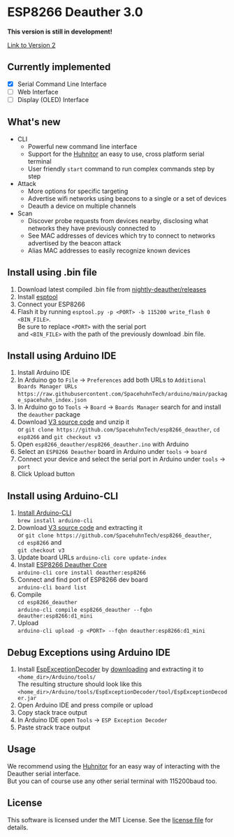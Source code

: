 # ESP8266 Deauther 3.0

**This version is still in development!**  

[Link to Version 2](https://github.com/SpacehuhnTech/esp8266_deauther/tree/v2/esp8266_deauther)  

## Currently implemented

- [x] Serial Command Line Interface
- [ ] Web Interface
- [ ] Display (OLED) Interface

## What's new

- CLI
  - Powerful new command line interface
  - Support for the [Huhnitor](https://github.com/spacehuhntech/huhnitor) an easy to use, cross platform serial terminal
  - User friendly `start` command to run complex commands step by step
- Attack
  - More options for specific targeting
  - Advertise wifi networks using beacons to a single or a set of devices
  - Deauth a device on multiple channels
- Scan
  - Discover probe requests from devices nearby, disclosing what networks they have previously connected to
  - See MAC addresses of devices which try to connect to networks advertised by the beacon attack
  - Alias MAC addresses to easily recognize known devices
 
## Install using .bin file

1. Download latest compiled .bin file from [nightly-deauther/releases](https://github.com/SpacehuhnTech/nightly-deauther/releases)
2. Install [esptool](https://github.com/espressif/esptool/)
3. Connect your ESP8266
4. Flash it by running `esptool.py -p <PORT> -b 115200 write_flash 0 <BIN_FILE>`.  
   Be sure to replace `<PORT>` with the serial port  
   and `<BIN_FILE>` with the path of the previously download .bin file.

## Install using Arduino IDE

1. Install Arduino IDE
2. In Arduino go to `File` -> `Preferences` add both URLs to `Additional Boards Manager URLs`
   `https://raw.githubusercontent.com/SpacehuhnTech/arduino/main/package_spacehuhn_index.json`  
3. In Arduino go to `Tools` -> `Board` -> `Boards Manager` search for and install the `deauther` package  
4. Download [V3 source code](https://github.com/SpacehuhnTech/esp8266_deauther/archive/v3.zip) and unzip it  
   or `git clone https://github.com/SpacehuhnTech/esp8266_deauther`, `cd esp8266` and `git checkout v3`
5. Open `esp8266_deauther/esp8266_deauther.ino` with Arduino
6. Select an `ESP8266 Deauther` board in Arduino under `tools` -> `board`
7. Connect your device and select the serial port in Arduino under `tools` -> `port`
8. Click Upload button

## Install using Arduino-CLI

1. [Install Arduino-CLI](https://arduino.github.io/arduino-cli/installation/)  
   `brew install arduino-cli`
2. Download [V3 source code](https://github.com/SpacehuhnTech/esp8266_deauther/archive/v3.zip) and extracting it  
   or `git clone https://github.com/SpacehuhnTech/esp8266_deauther`,  
   `cd esp8266` and  
   `git checkout v3`
3. Update board URLs `arduino-cli core update-index`
5. Install [ESP8266 Deauther Core](https://github.com/tobozo/Arduino/)  
   `arduino-cli core install deauther:esp8266`
7. Connect and find port of ESP8266 dev board  
  `arduino-cli board list`
8. Compile  
  `cd esp8266_deauther`  
  `arduino-cli compile esp8266_deauther --fqbn deauther:esp8266:d1_mini`
9. Upload  
   `arduino-cli upload -p <PORT> --fqbn deauther:esp8266:d1_mini`

## Debug Exceptions using Arduino IDE

1. Install [EspExceptionDecoder](https://github.com/me-no-dev/EspExceptionDecoder) by [downloading](https://github.com/me-no-dev/EspExceptionDecoder/releases/download/1.1.0/EspExceptionDecoder-1.1.0.zip) and extracting it to `<home_dir>/Arduino/tools/`  
  The resulting structure should look like this `<home_dir>/Arduino/tools/EspExceptionDecoder/tool/EspExceptionDecoder.jar`  
2. Open Arduino IDE and press compile or upload
3. Copy stack trace output
4. In Arduino IDE open `Tools` -> `ESP Exception Decoder`
5. Paste strack trace output

## Usage

We recommend using the [Huhnitor](https://github.com/spacehuhntech/huhnitor) for an easy way of interacting with the Deauther serial interface.  
But you can of course use any other serial terminal with 115200baud too.  

## License

This software is licensed under the MIT License. See the [license file](LICENSE) for details.  
